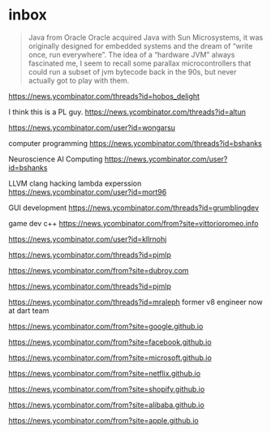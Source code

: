 

# inbox


> Java from Oracle
Oracle acquired Java with Sun Microsystems, it was originally designed for embedded systems and the dream of “write once, run everywhere”.
The idea of a “hardware JVM” always fascinated me, I seem to recall some parallax microcontrollers that could run a subset of jvm bytecode back in the 90s, but never actually got to play with them.

https://news.ycombinator.com/threads?id=hobos_delight

I think this is a PL guy.
https://news.ycombinator.com/threads?id=altun

https://news.ycombinator.com/user?id=wongarsu

computer programming
https://news.ycombinator.com/threads?id=bshanks

Neuroscience AI Computing
https://news.ycombinator.com/user?id=bshanks

LLVM clang hacking lambda experssion
https://news.ycombinator.com/user?id=mort96

GUI development https://news.ycombinator.com/threads?id=grumblingdev

game dev c++ https://news.ycombinator.com/from?site=vittorioromeo.info

https://news.ycombinator.com/user?id=kllrnohj

https://news.ycombinator.com/threads?id=pjmlp

https://news.ycombinator.com/from?site=dubroy.com

https://news.ycombinator.com/threads?id=pjmlp

https://news.ycombinator.com/threads?id=mraleph former v8 engineer now at dart team


https://news.ycombinator.com/from?site=google.github.io

https://news.ycombinator.com/from?site=facebook.github.io

https://news.ycombinator.com/from?site=microsoft.github.io

https://news.ycombinator.com/from?site=netflix.github.io

https://news.ycombinator.com/from?site=shopify.github.io

https://news.ycombinator.com/from?site=alibaba.github.io

https://news.ycombinator.com/from?site=apple.github.io
